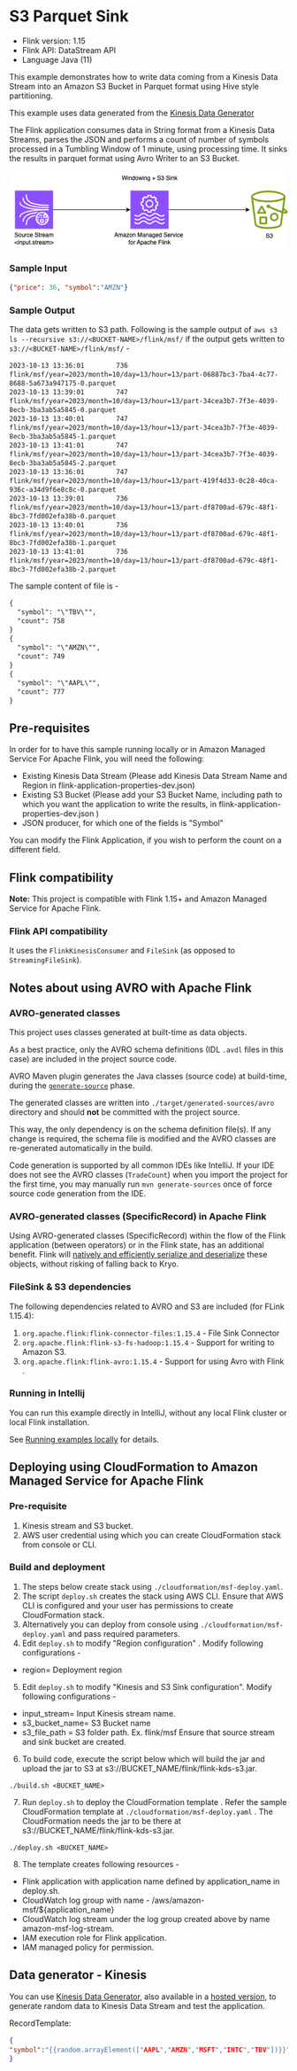 # S3 Parquet Sink

* Flink version: 1.15
* Flink API: DataStream API
* Language Java (11)

This example demonstrates how to write data coming from a Kinesis Data Stream into an Amazon S3 Bucket in Parquet format using Hive style partitioning.

This example uses data generated from the [Kinesis Data Generator](https://github.com/awslabs/amazon-kinesis-data-generator)

The Flink application consumes data in String format from a Kinesis Data Streams, 
parses the JSON and performs a count of number of symbols processed in a Tumbling Window of 1 minute, 
using processing time. It sinks the results in parquet format using Avro Writer to an S3 Bucket.

![Flink Example](images/flink-kinesis-s3.png)

### Sample Input
```json
{"price": 36, "symbol":"AMZN"}

```
### Sample Output
The data gets written to S3 path. 
Following is the sample output of `aws s3 ls --recursive s3://<BUCKET-NAME>/flink/msf/` if the output gets written to `s3://<BUCKET-NAME>/flink/msf/` -
```shell
2023-10-13 13:36:01        736 flink/msf/year=2023/month=10/day=13/hour=13/part-06887bc3-7ba4-4c77-8688-5a673a947175-0.parquet
2023-10-13 13:39:01        747 flink/msf/year=2023/month=10/day=13/hour=13/part-34cea3b7-7f3e-4039-8ecb-3ba3ab5a5845-0.parquet
2023-10-13 13:40:01        747 flink/msf/year=2023/month=10/day=13/hour=13/part-34cea3b7-7f3e-4039-8ecb-3ba3ab5a5845-1.parquet
2023-10-13 13:41:01        747 flink/msf/year=2023/month=10/day=13/hour=13/part-34cea3b7-7f3e-4039-8ecb-3ba3ab5a5845-2.parquet
2023-10-13 13:36:01        747 flink/msf/year=2023/month=10/day=13/hour=13/part-419f4d33-0c28-40ca-936c-a34d9f6e8c8c-0.parquet
2023-10-13 13:39:01        736 flink/msf/year=2023/month=10/day=13/hour=13/part-df8700ad-679c-48f1-8bc3-7fd002efa38b-0.parquet
2023-10-13 13:40:01        736 flink/msf/year=2023/month=10/day=13/hour=13/part-df8700ad-679c-48f1-8bc3-7fd002efa38b-1.parquet
2023-10-13 13:41:01        736 flink/msf/year=2023/month=10/day=13/hour=13/part-df8700ad-679c-48f1-8bc3-7fd002efa38b-2.parquet

```

The sample content of file is -
```
{
  "symbol": "\"TBV\"",
  "count": 758
}
{
  "symbol": "\"AMZN\"",
  "count": 749
}
{
  "symbol": "\"AAPL\"",
  "count": 777
}

```

## Pre-requisites

In order for to have this sample running locally or in Amazon Managed Service For Apache Flink, you will need the following:

* Existing Kinesis Data Stream (Please add Kinesis Data Stream Name and Region in flink-application-properties-dev.json)
* Existing S3 Bucket (Please add your S3 Bucket Name, including path to which you want the application to write the results, in flink-application-properties-dev.json )
* JSON producer, for which one of the fields is "Symbol"

You can modify the Flink Application, if you wish to perform the count on a different field.

## Flink compatibility

**Note:** This project is compatible with Flink 1.15+ and Amazon Managed Service for Apache Flink.

### Flink API compatibility

It uses the `FlinkKinesisConsumer` and  `FileSink` (as opposed to `StreamingFileSink`).

## Notes about using AVRO with Apache Flink

### AVRO-generated classes

This project uses classes generated at built-time as data objects.

As a best practice, only the AVRO schema definitions (IDL `.avdl` files in this case) are included in the project source
code.

AVRO Maven plugin generates the Java classes (source code) at build-time, during the
[`generate-source`](https://maven.apache.org/guides/introduction/introduction-to-the-lifecycle.html) phase.

The generated classes are written into `./target/generated-sources/avro` directory and should **not** be committed with
the project source.

This way, the only dependency is on the schema definition file(s).
If any change is required, the schema file is modified and the AVRO classes are re-generated automatically in the build.

Code generation is supported by all common IDEs like IntelliJ.
If your IDE does not see the AVRO classes (`TradeCount`) when you import the project for the
first time, you may manually run `mvn generate-sources` once of force source code generation from the IDE.

### AVRO-generated classes (SpecificRecord) in Apache Flink

Using AVRO-generated classes (SpecificRecord) within the flow of the Flink application (between operators) or in the
Flink state, has an additional benefit.
Flink will [natively and efficiently serialize and deserialize](https://nightlies.apache.org/flink/flink-docs-master/docs/dev/datastream/fault-tolerance/serialization/types_serialization/#pojos)
these objects, without risking of falling back to Kryo.

### FileSink & S3 dependencies
The following dependencies related to AVRO and S3 are included (for FLink 1.15.4):

1. `org.apache.flink:flink-connector-files:1.15.4` - File Sink Connector
2. `org.apache.flink:flink-s3-fs-hadoop:1.15.4` - Support for writing to Amazon S3.
3. `org.apache.flink:flink-avro:1.15.4` - Support for using Avro with Flink .


### Running in Intellij

You can run this example directly in IntelliJ, without any local Flink cluster or local Flink installation.

See [Running examples locally](../running-examples-locally.md) for details.



## Deploying using CloudFormation to Amazon Managed Service for Apache Flink
### Pre-requisite
1. Kinesis stream and S3 bucket. 
2. AWS user credential using which you can create CloudFormation stack from console or CLI.

### Build and deployment
1. The steps below create stack using `./cloudformation/msf-deploy.yaml`.
2. The script `deploy.sh` creates the stack using AWS CLI. Ensure that AWS CLI is configured and your user has permissions to create CloudFormation stack.
3. Alternatively you can deploy from console using `./cloudformation/msf-deploy.yaml` and pass required parameters.
4. Edit `deploy.sh` to modify  "Region configuration" . Modify following configurations -
* region= Deployment region

5. Edit `deploy.sh` to modify "Kinesis and S3 Sink configuration". Modify following configurations -
* input_stream= Input Kinesis stream name.
* s3_bucket_name= S3 Bucket name
* s3_file_path = S3 folder path. Ex. flink/msf
  Ensure that source stream and sink bucket  are created.

6. To build code, execute the script below which will build the jar and upload the jar to S3 at s3://BUCKET_NAME/flink/flink-kds-s3.jar.
```shell
./build.sh <BUCKET_NAME>
```
7. Run `deploy.sh` to deploy the CloudFormation template . Refer the sample CloudFormation template at `./cloudformation/msf-deploy.yaml` .
   The CloudFormation needs the jar to be there at s3://BUCKET_NAME/flink/flink-kds-s3.jar.

```
./deploy.sh <BUCKET_NAME> 
```
8. The template creates following resources -
* Flink application with application name defined by application_name in deploy.sh.
* CloudWatch log group with name - /aws/amazon-msf/${application_name}
* CloudWatch log stream under the log group created above by name amazon-msf-log-stream.
* IAM execution role for Flink application. 
* IAM managed policy for permission. 


## Data generator - Kinesis
You can use [Kinesis Data Generator](https://github.com/awslabs/amazon-kinesis-data-generator),
also available in a [hosted version](https://awslabs.github.io/amazon-kinesis-data-generator/web/producer.html),
to generate random data to Kinesis Data Stream and test the application.

RecordTemplate:
```json
{
"symbol":"{{random.arrayElement(["AAPL","AMZN","MSFT","INTC","TBV"])}}"
}
```


